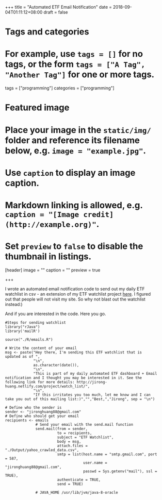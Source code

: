 +++
title = "Automated ETF Email Notification"
date = 2018-09-04T01:11:12+08:00
draft = false

# Tags and categories
# For example, use `tags = []` for no tags, or the form `tags = ["A Tag", "Another Tag"]` for one or more tags.
tags = ["programming"]
categories = ["programming"]

# Featured image
# Place your image in the `static/img/` folder and reference its filename below, e.g. `image = "example.jpg"`.
# Use `caption` to display an image caption.
#   Markdown linking is allowed, e.g. `caption = "[Image credit](http://example.org)"`.
# Set `preview` to `false` to disable the thumbnail in listings.
[header]
image = ""
caption = ""
preview = true

+++

I wrote an automated email notification code to send out my daily ETF watchlist in csv - an extension of my ETF watchlist project <a href="http://jirong-huang.netlify.com/project/watch_list/">here</a>. I figured out that people will not visit my site. So why not blast out the watchlist instead:)

And if you are interested in the code. Here you go.

```
#Steps for sending watchlist
library("rJava")
library('mailR')

source("./R/emails.R")

# Write the content of your email
msg <- paste("Hey there, I'm sending this ETF watchlist that is updated as of ", 
             "\n",
             as.character(date()),
             "\n",
             "This is part of my daily automated ETF dashboard + Email notification and I thought you may be interested in it. See the following link for more details: http://jirong-huang.netlify.com/project/watch_list/",
             "\n",
             "If this irritates you too much, let me know and I can take you out of this mailing list:)","","Best,","Jirong", sep = "\n")

# Define who the sender is
sender <- "jironghuang88@gmail.com"
# Define who should get your email
recipients <- emails
              # Send your email with the send.mail function
              send.mail(from = sender,
                        to = recipients,
                        subject = "ETF Watchlist",
                        body = msg,
                        attach.files = "./Output/yahoo_crawled_data.csv",
                        smtp = list(host.name = "smtp.gmail.com", port = 587,
                                    user.name = "jironghuang88@gmail.com",
                                    passwd = Sys.getenv("mail"), ssl = TRUE),
                        authenticate = TRUE,
                        send = TRUE)
              
              # JAVA_HOME /usr/lib/jvm/java-8-oracle             
```


